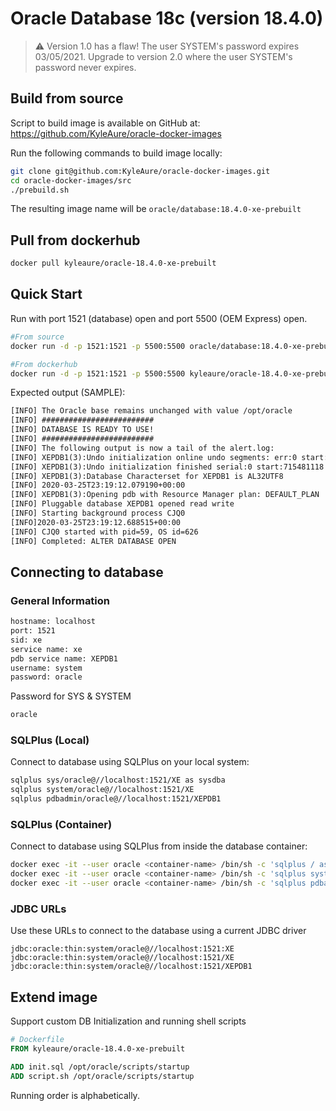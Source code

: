 Oracle Database 18c (version 18.4.0)
============================

>⚠️ Version 1.0 has a flaw!  The user SYSTEM's password expires 03/05/2021.  Upgrade to version 2.0 where the user SYSTEM's password never expires. 

## Build from source
Script to build image is available on GitHub at: https://github.com/KyleAure/oracle-docker-images 

Run the following commands to build image locally:
```sh
git clone git@github.com:KyleAure/oracle-docker-images.git
cd oracle-docker-images/src
./prebuild.sh
```

The resulting image name will be `oracle/database:18.4.0-xe-prebuilt`

## Pull from dockerhub
```sh
docker pull kyleaure/oracle-18.4.0-xe-prebuilt
```

## Quick Start

Run with port 1521 (database) open and port 5500 (OEM Express) open.
```sh
#From source
docker run -d -p 1521:1521 -p 5500:5500 oracle/database:18.4.0-xe-prebuilt

#From dockerhub
docker run -d -p 1521:1521 -p 5500:5500 kyleaure/oracle-18.4.0-xe-prebuilt
```

Expected output (SAMPLE):
```txt
[INFO] The Oracle base remains unchanged with value /opt/oracle
[INFO] #########################
[INFO] DATABASE IS READY TO USE!
[INFO] #########################
[INFO] The following output is now a tail of the alert.log:
[INFO] XEPDB1(3):Undo initialization online undo segments: err:0 start: 715481124 end: 715481236 diff: 112 ms (0.1 seconds)
[INFO] XEPDB1(3):Undo initialization finished serial:0 start:715481118 end:715481242 diff:124 ms (0.1 seconds)
[INFO] XEPDB1(3):Database Characterset for XEPDB1 is AL32UTF8
[INFO] 2020-03-25T23:19:12.079190+00:00
[INFO] XEPDB1(3):Opening pdb with Resource Manager plan: DEFAULT_PLAN
[INFO] Pluggable database XEPDB1 opened read write
[INFO] Starting background process CJQ0
[INFO]2020-03-25T23:19:12.688515+00:00
[INFO] CJQ0 started with pid=59, OS id=626 
[INFO] Completed: ALTER DATABASE OPEN
```

## Connecting to database

### General Information

```txt
hostname: localhost
port: 1521
sid: xe
service name: xe
pdb service name: XEPDB1
username: system
password: oracle
```

Password for SYS & SYSTEM
```txt
oracle
```

### SQLPlus (Local)
Connect to database using SQLPlus on your local system:
```sh
sqlplus sys/oracle@//localhost:1521/XE as sysdba
sqlplus system/oracle@//localhost:1521/XE
sqlplus pdbadmin/oracle@//localhost:1521/XEPDB1
```

### SQLPlus (Container)
Connect to database using SQLPlus from inside the database container:
```sh
docker exec -it --user oracle <container-name> /bin/sh -c 'sqlplus / as sysdba'
docker exec -it --user oracle <container-name> /bin/sh -c 'sqlplus system/oracle'
docker exec -it --user oracle <container-name> /bin/sh -c 'sqlplus pdbadmin@XEPDB1/oracle'
```

### JDBC URLs
Use these URLs to connect to the database using a current JDBC driver
```URL
jdbc:oracle:thin:system/oracle@//localhost:1521:XE
jdbc:oracle:thin:system/oracle@//localhost:1521/XE
jdbc:oracle:thin:system/oracle@//localhost:1521/XEPDB1
```

## Extend image
Support custom DB Initialization and running shell scripts
```Dockerfile
# Dockerfile
FROM kyleaure/oracle-18.4.0-xe-prebuilt

ADD init.sql /opt/oracle/scripts/startup
ADD script.sh /opt/oracle/scripts/startup
```
Running order is alphabetically. 